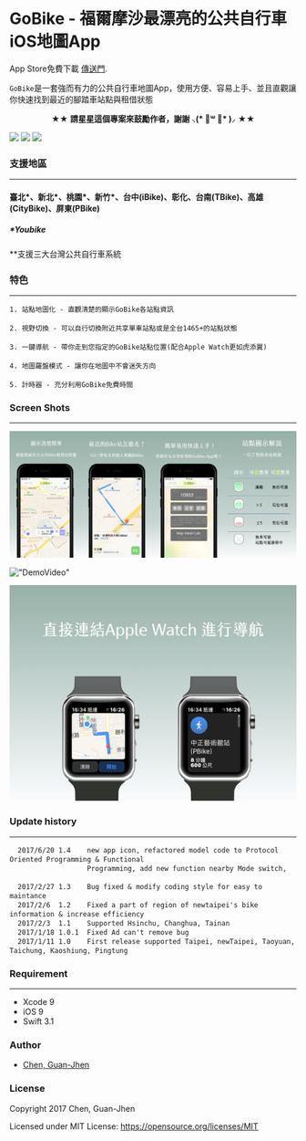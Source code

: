# GoBike - 福爾摩沙最漂亮的公共自行車iOS地圖App

App Store免費下載 [傳送門](https://goo.gl/cqPrsf). <p>
`GoBike`是一套強而有力的公共自行車地圖App，使用方便、容易上手、並且直觀讓你快速找到最近的腳踏車站點與租借狀態
<p align="center" >★★ <b>請星星這個專案來鼓勵作者，謝謝 ⸜(* ॑꒳ ॑* )⸝</b> ★★</p>

<nobr><img src="https://img.shields.io/badge/platform-ios-lightgrey.svg">
<img src="http://img.shields.io/badge/License-MIT-green.svg?style=flat">
<img src="https://img.shields.io/badge/Swift-3.0-orange.svg?style=flat"></nobr>

### 支援地區 
-----------
#### 臺北\*、新北\*、桃園\*、新竹\*、台中(iBike)、彰化、台南(TBike)、高雄(CityBike)、屏東(PBike)
##### \*Youbike
**支援三大台灣公共自行車系統

### 特色
-----------
	1. 站點地圖化 - 直觀清楚的顯示GoBike各站點資訊
	
	2. 視野切換 - 可以自行切換附近共享單車站點或是全台1465+的站點狀態
	
	3. 一鍵導航 - 帶你走到您指定的GoBike站點位置(配合Apple Watch更如虎添翼)
	
	4. 地圖羅盤模式 - 讓你在地圖中不會迷失方向
	
	5. 計時器 - 充分利用GoBike免費時間

### Screen Shots
-----------
!["ScreenShots"](https://github.com/TerryCK/GoBike/blob/master/ScreenShot/GoBikeDemo.png)

!["DemoVideo"](https://github.com/TerryCK/GoBike/blob/master/ScreenShot/DemoGif.gif)

!["ScreenShots"](https://github.com/TerryCK/GoBike/blob/master/ScreenShot/applewatch.png)


### Update history
-----------
      2017/6/20 1.4    new app icon, refactored model code to Protocol Oriented Programming & Functional
                       Programming, add new function nearby Mode switch,
                       
      2017/2/27 1.3    Bug fixed & modify coding style for easy to maintance
      2017/2/6  1.2    Fixed a part of region of newtaipei's bike information & increase efficiency
      2017/2/3  1.1    Supported Hsinchu, Changhua, Tainan
      2017/1/18 1.0.1  Fixed Ad can't remove bug
      2017/1/11 1.0    First release supported Taipei, newTaipei, Taoyuan, Taichung, Kaoshiung, Pingtung
	  
### Requirement
-----------

- Xcode 9
- iOS 9
- Swift 3.1


### Author
* [Chen, Guan-Jhen](https://goo.gl/USI7g5)

### License

Copyright 2017 Chen, Guan-Jhen

Licensed under MIT License: https://opensource.org/licenses/MIT
